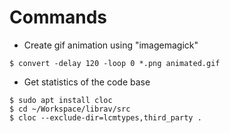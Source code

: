 # Commands

* Create gif animation using "imagemagick"

```
$ convert -delay 120 -loop 0 *.png animated.gif
```

* Get statistics of the code base

```
$ sudo apt install cloc
$ cd ~/Workspace/librav/src
$ cloc --exclude-dir=lcmtypes,third_party .
```